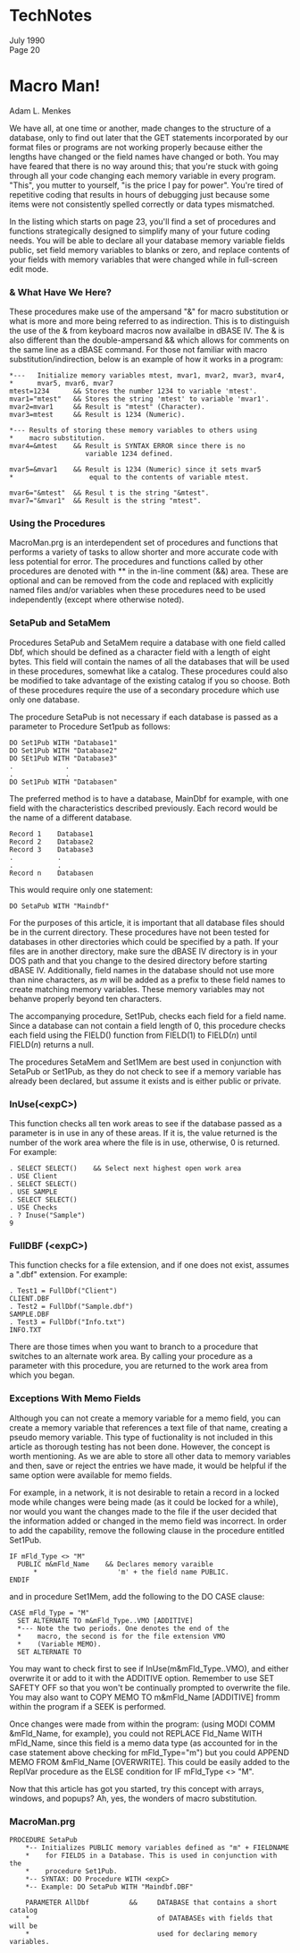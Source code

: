 <title>Macro Man!</title>

# TechNotes
July 1990<br>
Page 20

# Macro Man!
Adam L. Menkes

We have all, at one time or another, made changes to the structure of a database, only to find out later that the GET statements incorporated by our format files or programs are not working properly because either the lengths have changed or the field names have changed or both. You may have feared that there is no way around this; that you're stuck with going through all your code changing each memory variable in every program. "This", you mutter to yourself, "is the price I pay for power". You're tired of repetitive coding that results in hours of debugging just because some items were not consistently spelled correctly or data types mismatched.

In the listing which starts on page 23, you'll find a set of procedures and functions strategically designed to simplify many of your future coding needs. You will be able to declare all your database memory variable fields public, set field memory variables to blanks or zero, and replace contents of your fields with memory variables that were changed while in full-screen edit mode.

### & What Have We Here?

These procedures make use of the ampersand "&" for macro substitution or what is more and more being referred to as indirection. This is to distinguish the use of the & from keyboard macros now availalbe in dBASE IV. The & is also different than the double-ampersand && which allows for comments on the same line as a dBASE command. For those not familiar with macro substitution/indirection, below is an example of how it works in a program:

```foxpro
*---   Initialize memory variables mtest, mvar1, mvar2, mvar3, mvar4,
*      mvar5, mvar6, mvar7
mtest=1234      && Stores the number 1234 to variable 'mtest'.
mvar1="mtest"   && Stores the string 'mtest' to variable 'mvar1'.
mvar2=mvar1     && Result is "mtest" (Character).
mvar3=mtest     && Result is 1234 (Numeric).

*--- Results of storing these memory variables to others using
*    macro substitution.
mvar4=&mtest    && Result is SYNTAX ERROR since there is no
                   variable 1234 defined.

mvar5=&mvar1    && Result is 1234 (Numeric) since it sets mvar5
*                   equal to the contents of variable mtest.

mvar6="&mtest"  && Resul t is the string "&mtest".
mvar7="&mvar1"  && Result is the string "mtest".
```

### Using the Procedures

MacroMan.prg is an interdependent set of procedures and functions that performs a variety of tasks to allow shorter and more accurate code with less potential for error. The procedures and functions called by other procedures are denoted with ** in the in-line comment (&&) area. These are optional and can be removed from the code and replaced with explicitly named files and/or variables when these procedures need to be used independently (except where otherwise noted).

### SetaPub and SetaMem

Procedures SetaPub and SetaMem require a database with one field called Dbf, which should be defined as a character field with a length of eight bytes. This field will contain the names of all the databases that will be used in these procedures, somewhat like a catalog. These procedures could also be modified to take advantage of the existing catalog if you so choose. Both of these procedures require the use of a secondary procedure which use only one database.

The procedure SetaPub is not necessary if each database is passed as a parameter to Procedure Set1pub as follows:

```foxpro
DO Set1Pub WITH "Database1"
DO Set1Pub WITH "Database2"
DO SEt1Pub WITH "Database3"
.             .
.             .
DO Set1Pub WITH "Databasen"
```

The preferred method is to have a database, MainDbf for example, with one field with the characteristics described previously. Each record would be the name of a different database.

```
Record 1    Database1
Record 2    Database2
Record 3    Database3
.           .
.           .
Record n    Databasen
```

This would require only one statement:

`DO SetaPub WITH "Maindbf"`

For the purposes of this article, it is important that all database files should be in the current directory. These procedures have not been tested for databases in other directories which could be specified by a path. If your files are in another directory, make sure the dBASE IV directory is in your DOS path and that you change to the desired directory before starting dBASE IV. Additionally, field names in the database should not use more than nine characters, as *m* will be added as a prefix to these field names to create matching memory variables. These memory variables may not behanve properly beyond ten characters.

The accompanying procedure, Set1Pub, checks each field for a field name. Since a database can not contain a field length of 0, this procedure checks each field using the FIELD() function from FIELD(1) to FIELD(*n*) until FIELD(*n*) returns a null.

The procedures SetaMem and Set1Mem are best used in conjunction with SetaPub or Set1Pub, as they do not check to see if a memory variable has already been declared, but assume it exists and is either public or private.

### InUse(\<expC>\)

This function checks all ten work areas to see if the database passed as a parameter is in use in any of these areas. If it is, the value returned is the number of the work area where the file is in use, otherwise, 0 is returned. For example:

```foxpro
. SELECT SELECT()    && Select next highest open work area
. USE Client
. SELECT SELECT()
. USE SAMPLE
. SELECT SELECT()
. USE Checks
. ? Inuse("Sample")
9
```

### FullDBF (\<expC>\)

This function checks for a file extension, and if one does not exist, assumes a ".dbf" extension. For example:

```foxpro
. Test1 = FullDbf("Client")
CLIENT.DBF
. Test2 = FullDbf("Sample.dbf")
SAMPLE.DBF
. Test3 = FullDbf("Info.txt")
INFO.TXT
```

There are those times when you want to branch to a procedure that switches to an alternate work area. By calling your procedure as a parameter with this procedure, you are returned to the work area from which you began.

### Exceptions With Memo Fields

Although you can not create a memory variable for a memo field, you can create a memory variable that references a text file of that name, creating a pseudo memory variable. This type of fuctionality is not included in this article as thorough testing has not been done. However, the concept is worth mentioning. As we are able to store all other data to memory variables and then, save or reject the entries we have made, it would be helpful if the same option were available for memo fields.

For example, in a network, it is not desirable to retain a record in a locked mode while changes were being made (as it could be locked for a while), nor would you want the changes made to the file if the user decided that the information added or changed in the memo field was incorrect. In order to add the capability, remove the following clause in the procedure entitled Set1Pub.

```foxpro
IF mFld_Type <> "M"
  PUBLIC m&mFld_Name    && Declares memory varaible
      *                    'm' + the field name PUBLIC.
ENDIF
```

and in procedure Set1Mem, add the following to the DO CASE clause:

```foxpro
CASE mFld_Type = "M"
  SET ALTERNATE TO m&mFld_Type..VMO [ADDITIVE]
  *--- Note the two periods. One denotes the end of the
  *    macro, the second is for the file extension VMO
  *    (Variable MEMO).
  SET ALTERNATE TO
```

You may want to check first to see if InUse(m&mFld_Type..VMO), and either overwrite it or add to it with the ADDITIVE option. Remember to use SET SAFETY OFF so that you won't be continually prompted to overwrite the file. You may also want to COPY MEMO TO m&mFld_Name [ADDITIVE] fromm within the program if a SEEK is performed.

Once changes were made from within the program: (using MODI COMM &mFld_Name, for example), you could not REPLACE Fld_Name WITH mFld_Name, since this field is a memo data type (as accounted for in the case statement above checking for mFld_Type="m") but you could APPEND MEMO FROM &mFld_Name [OVERWRITE]. This could be easily added to the ReplVar procedure as the ELSE condition for IF mFld_Type <> "M".

Now that this article has got you started, try this concept with arrays, windows, and popups? Ah, yes, the wonders of macro substitution.

### MacroMan.prg

```foxpro
PROCEDURE SetaPub
    *-- Initializes PUBLIC memory variables defined as "m" + FIELDNAME
    *    for FIELDS in a Database. This is used in conjunction with the
    *    procedure Set1Pub.
    *-- SYNTAX: DO Procedure WITH <expC>
    *-- Example: DO SetaPub WITH "Maindbf.DBF"
    
    PARAMETER AllDbf          &&     DATABASE that contains a short catalog
    *                                of DATABASEs with fields that will be
    *                                used for declaring memory variables.
```
